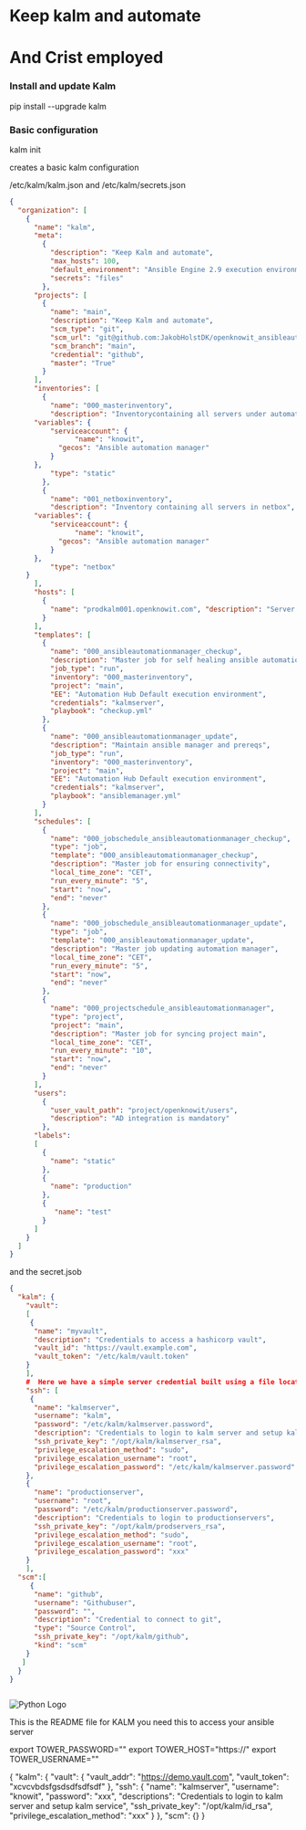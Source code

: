 # Keep kalm and automate
# And Crist employed



### Install and update Kalm

pip install --upgrade kalm


### Basic configuration

kalm init

creates a basic kalm configuration

/etc/kalm/kalm.json and /etc/kalm/secrets.json

```json
{
  "organization": [
    {
      "name": "kalm",
      "meta":
        {
          "description": "Keep Kalm and automate",
          "max_hosts": 100,
          "default_environment": "Ansible Engine 2.9 execution environment",
          "secrets": "files"
        },
      "projects": [
        {
          "name": "main",
          "description": "Keep Kalm and automate",
          "scm_type": "git",
          "scm_url": "git@github.com:JakobHolstDK/openknowit_ansibleautomation_main.git",
          "scm_branch": "main",
          "credential": "github",
          "master": "True"
        }
      ],
      "inventories": [
        {
          "name": "000_masterinventory",
          "description": "Inventorycontaining all servers under automation control",
	  "variables": {
		  "serviceaccount": {
	            "name": "knowit",
		    "gecos": "Ansible automation manager"
		  }
	  },
          "type": "static"
        },
        {
          "name": "001_netboxinventory",
          "description": "Inventory containing all servers in netbox",
	  "variables": {
		  "serviceaccount": {
	            "name": "knowit",
		    "gecos": "Ansible automation manager"
		  }
	  },
          "type": "netbox"
	}
      ],
      "hosts": [
        {
          "name": "prodkalm001.openknowit.com", "description": "Server cabable for running selfmaintainance", "inventories": ["000_masterinventory"]
        }
      ],
      "templates": [
        {
          "name": "000_ansibleautomationmanager_checkup",
          "description": "Master job for self healing ansible automation as code",
          "job_type": "run",
          "inventory": "000_masterinventory",
          "project": "main",
          "EE": "Automation Hub Default execution environment",
          "credentials": "kalmserver",
          "playbook": "checkup.yml"
        },
        {
          "name": "000_ansibleautomationmanager_update",
          "description": "Maintain ansible manager and prereqs",
          "job_type": "run",
          "inventory": "000_masterinventory",
          "project": "main",
          "EE": "Automation Hub Default execution environment",
          "credentials": "kalmserver",
          "playbook": "ansiblemanager.yml"
        }
      ],
      "schedules": [
        {
          "name": "000_jobschedule_ansibleautomationmanager_checkup",
          "type": "job",
          "template": "000_ansibleautomationmanager_checkup",
          "description": "Master job for ensuring connectivity",
          "local_time_zone": "CET",
          "run_every_minute": "5",
          "start": "now",
          "end": "never"
        },
        {
          "name": "000_jobschedule_ansibleautomationmanager_update",
          "type": "job",
          "template": "000_ansibleautomationmanager_update",
          "description": "Master job updating automation manager",
          "local_time_zone": "CET",
          "run_every_minute": "5",
          "start": "now",
          "end": "never"
        },
        {
          "name": "000_projectschedule_ansibleautomationmanager",
          "type": "project",
          "project": "main",
          "description": "Master job for syncing project main",
          "local_time_zone": "CET",
          "run_every_minute": "10",
          "start": "now",
          "end": "never"
        }
      ],
      "users":
        {
          "user_vault_path": "project/openknowit/users",
          "description": "AD integration is mandatory"
        },
      "labels":
      [
        {
          "name": "static"
        },
        {
          "name": "production"
        },
        {
           "name": "test"
        }
      ]
    }
  ]
}

```
and the secret.jsob
```json
{
  "kalm": {
    "vault": 
    [
     {
      "name": "myvault",
      "description": "Credentials to access a hashicorp vault",
      "vault_id": "https://vault.example.com",
      "vault_token": "/etc/kalm/vault.token"
    }
    ],
    #  Here we have a simple server credential built using a file located on the kalm server
    "ssh": [
     {
      "name": "kalmserver",
      "username": "kalm",
      "password": "/etc/kalm/kalmserver.password",
      "description": "Credentials to login to kalm server and setup kalm service",
      "ssh_private_key": "/opt/kalm/kalmserver_rsa",
      "privilege_escalation_method": "sudo",
      "privilege_escalation_username": "root",
      "privilege_escalation_password": "/etc/kalm/kalmserver.password"
    },
    {
      "name": "productionserver",
      "username": "root",
      "password": "/etc/kalm/productionserver.password",
      "description": "Credentials to login to productionservers",
      "ssh_private_key": "/opt/kalm/prodservers_rsa",
      "privilege_escalation_method": "sudo",
      "privilege_escalation_username": "root",
      "privilege_escalation_password": "xxx"
    }
    ],
  "scm":[
     {
      "name": "github",
      "username": "Githubuser",
      "password": "",
      "description": "Credential to connect to git",
      "type": "Source Control",
      "ssh_private_key": "/opt/kalm/github",
      "kind": "scm"
    }
   ]
  }
}



```



![Python Logo](https://www.python.org/static/community_logos/python-logo.png "Sample inline image")

This is the README file for KALM
you need this to access your ansible server

export TOWER_PASSWORD="<ADMIN PAASSWORD>"
export TOWER_HOST="https://<ANSIBLE HOST>"
export TOWER_USERNAME="<ADMIN USER>"




{
  "kalm": {
    "vault": {
      "vault_addr": "https://demo.vault.com",
      "vault_token": "xcvcvbdsfgsdsdfsdfsdf"
    },
    "ssh": {
      "name": "kalmserver",
      "username": "knowit",
      "password": "xxx",
      "descriptions": "Credentials to login to kalm server and setup kalm service",
      "ssh_private_key": "/opt/kalm/id_rsa",
      "privilege_escalation_method": "xxx"
    }
  },
  "scm": {}
}


